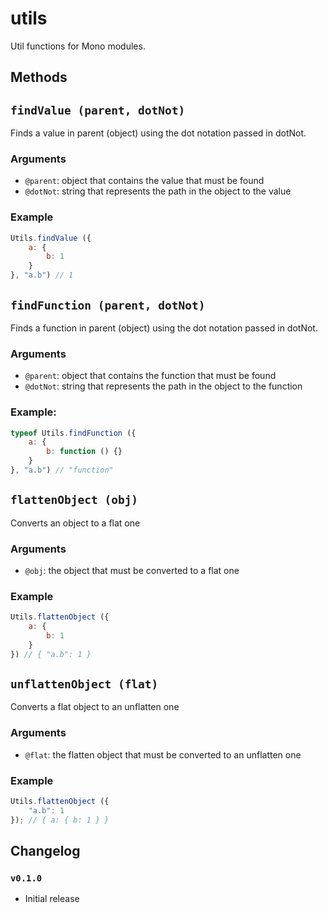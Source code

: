 utils
=====

Util functions for Mono modules.

## Methods

## `findValue (parent, dotNot)`
Finds a value in parent (object) using the dot notation passed in dotNot.

### Arguments
 - `@parent`: object that contains the value that must be found
 - `@dotNot`: string that represents the path in the object to the value

### Example

```js
Utils.findValue ({
    a: {
        b: 1
    }
}, "a.b") // 1
```

## `findFunction (parent, dotNot)`
Finds a function in parent (object) using the dot notation passed in dotNot.

### Arguments
 - `@parent`: object that contains the function that must be found
 - `@dotNot`: string that represents the path in the object to the function

### Example:

```js
typeof Utils.findFunction ({
    a: {
        b: function () {}
    }
}, "a.b") // "function"
```

## `flattenObject (obj)`
Converts an object to a flat one

### Arguments
 - `@obj`: the object that must be converted to a flat one

### Example
```js
Utils.flattenObject ({
    a: {
        b: 1
    }
}) // { "a.b": 1 }
```

## `unflattenObject (flat)`
Converts a flat object to an unflatten one

### Arguments
 - `@flat`: the flatten object that must be converted to an unflatten one

### Example

```js
Utils.flattenObject ({
    "a.b": 1
}); // { a: { b: 1 } }
```

## Changelog

### `v0.1.0`
 - Initial release
